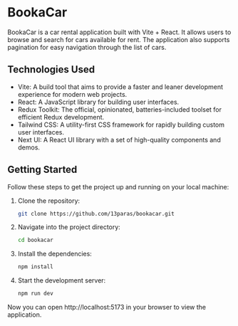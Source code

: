 # BookaCar

BookaCar is a car rental application built with Vite + React. It allows users to browse and search
for cars available for rent. The application also supports pagination for easy navigation through
the list of cars.

## Technologies Used

- Vite: A build tool that aims to provide a faster and leaner development experience for modern web
  projects.
- React: A JavaScript library for building user interfaces.
- Redux Toolkit: The official, opinionated, batteries-included toolset for efficient Redux
  development.
- Tailwind CSS: A utility-first CSS framework for rapidly building custom user interfaces.
- Next UI: A React UI library with a set of high-quality components and demos.

## Getting Started

Follow these steps to get the project up and running on your local machine:

1. Clone the repository:

   ```bash
   git clone https://github.com/13paras/bookacar.git

   ```

2. Navigate into the project directory:

   ```bash
   cd bookacar
   ```

3. Install the dependencies:

   ```bash
   npm install
   ```

4. Start the development server:

   ```bash
   npm run dev
   ```

Now you can open http://localhost:5173 in your browser to view the application.
